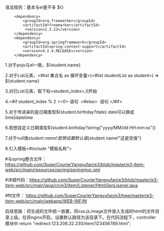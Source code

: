 语法规则：基本与el差不多 ${}


<!--freemarker-->
        <dependency>
            <groupId>org.freemarker</groupId>
            <artifactId>freemarker</artifactId>
             <version>2.3.23</version>
        </dependency>
        <dependency>
            <groupId>org.springframework</groupId>
            <artifactId>spring-context-support</artifactId>
            <version>4.2.4.RELEASE</version>
        </dependency>



1.对于pojo与el一致，${student.name}

2.对于List元素，<#list 集合名 as 循环变量>(<#list studentList as student>)  =>  ${student.name}

3.对已List元素，取下标<student_index>,0开始

4.<#if student_index % 2 ==0> 语句  <#else>  语句 </#if>

5.对于传进来的是日期类型${student.birthday?date}  date可以换成time|datetime

6.若想自定义日期类型${student.birthday?string("yyyy/MM/dd HH:mm:ss")}

7.对于null值${student.name!} 若想设置默认值${student.name!"这是空值"}

8.引入模板<#include "模板名称">


#与spring整合文件：https://github.com/SuperCourierYangyufan/e3/blob/master/e3-item-web/src/main/resources/spring/springmvc.xml

#详细代码：https://github.com/SuperCourierYangyufan/e3/blob/master/e3-item-web/src/main/java/cn/e3/item/Listener/HtmlGenLisener.java

#ftl文件： https://github.com/SuperCourierYangyufan/e3/tree/master/e3-item-web/src/main/webapp/WEB-INF/ftl

后续思路：将生成的文件统一放置，将css.js.image文件放入生成的html的文件目录上级。在将nginx开启，设置默认路径为该目录下。在代码流程下，controller模块中  return "redirect:123.206.32.230/item/123456789.html";

